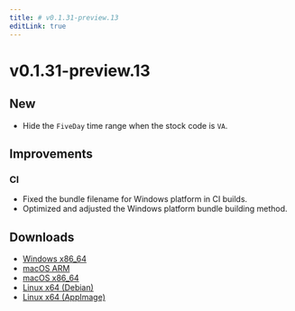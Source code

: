 ```yaml
---
title: # v0.1.31-preview.13
editLink: true
---
```


# v0.1.31-preview.13 <Badge type="warning" text="preview" />

## New

- Hide the `FiveDay` time range when the stock code is `VA`.

## Improvements

### CI
- Fixed the bundle filename for Windows platform in CI builds.
- Optimized and adjusted the Windows platform bundle building method.

## Downloads

- [Windows x86_64](https://assets.lbkrs.com/github/release/longbridge-desktop/preview/longbridge-v0.1.31-preview.13-windows-x86_64.zip)
- [macOS ARM](https://assets.lbkrs.com/github/release/longbridge-desktop/preview/longbridge-v0.1.31-preview.13-macos-aarch64.dmg)
- [macOS x86_64](https://assets.lbkrs.com/github/release/longbridge-desktop/preview/longbridge-v0.1.31-preview.13-macos-x86_64.dmg)
- [Linux x64 (Debian)](https://assets.lbkrs.com/github/release/longbridge-desktop/preview/longbridge-v0.1.31-preview.13-linux-x86_64.deb)
- [Linux x64 (AppImage)](https://assets.lbkrs.com/github/release/longbridge-desktop/preview/longbridge-v0.1.31-preview.13-linux-x86_64.AppImage)
